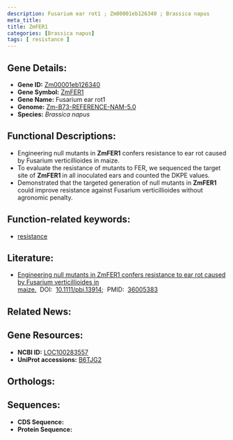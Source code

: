 ```yaml
---
description: Fusarium ear rot1 ; Zm00001eb126340 ; Brassica napus
meta_title:
title: ZmFER1
categories: [Brassica napus]
tags: [ resistance ]
---
```


## Gene Details:
- **Gene ID:** [Zm00001eb126340]()
- **Gene Symbol:** <u>ZmFER1</u>
- **Gene Name:** Fusarium ear rot1
- **Genome:** [Zm-B73-REFERENCE-NAM-5.0]()
- **Species:** *Brassica napus*

## Functional Descriptions:
   - Engineering null mutants in **ZmFER1** confers resistance to ear rot caused by Fusarium verticillioides in maize.
   - To evaluate the resistance of mutants to FER, we sequenced the target site of **ZmFER1** in all inoculated ears and counted the DKPE values.
   - Demonstrated that the targeted generation of null mutants in **ZmFER1** could improve resistance against Fusarium verticillioides without agronomic penalty.

## Function-related keywords:
   - [resistance](/tags/resistance/)

## Literature:
   - [Engineering null mutants in ZmFER1 confers resistance to ear rot caused by Fusarium verticillioides in maize.](https://doi.org/10.1111/pbi.13914)&nbsp;&nbsp;DOI:&nbsp;&nbsp;[10.1111/pbi.13914](https://doi.org/10.1111/pbi.13914);&nbsp;&nbsp;PMID:&nbsp;&nbsp;[36005383](https://pubmed.ncbi.nlm.nih.gov/36005383/)

## Related News:

## Gene Resources:
- **NCBI ID:**  [LOC100283557](https://www.ncbi.nlm.nih.gov/gene/?term=LOC100283557)
- **UniProt accessions:**  [B6TJG2](https://www.uniprot.org/uniprotkb/B6TJG2/entry)

## Orthologs:

## Sequences:
- **CDS Sequence:**
- **Protein Sequence:**
